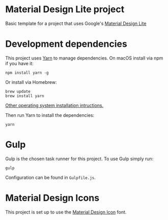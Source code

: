 # Material Design Lite project
Basic template for a project that uses Google's [Material Design Lite](https://getmdl.io/)

# Development dependencies
This project uses [Yarn](https://yarnpkg.com) to manage dependencies. On macOS install via npm if you have it:

```
npm install yarn -g
```

Or install via Homebrew:

```
brew update
brew install yarn
```

[Other operating system installation intructions.](https://yarnpkg.com/en/docs/install)

Then run Yarn to install the dependencies:

```
yarn
```

# Gulp
Gulp is the chosen task runner for this project. To use Gulp simply run:

```
gulp
```

Configuration can be found in `Gulpfile.js`.

# Material Design Icons
This project is set up to use the [Material Design Icon](http://google.github.io/material-design-icons/) font.
